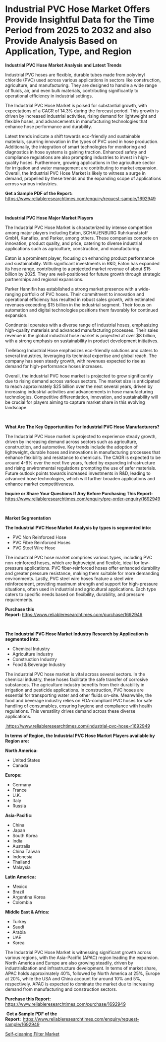 <p><h1>Industrial PVC Hose Market Offers Provide Insightful Data for the Time Period from 2025 to 2032 and also Provide Analysis Based on Application, Type, and Region</h1></p><p><strong>Industrial PVC Hose Market Analysis and Latest Trends</strong></p>
<p><p>Industrial PVC hoses are flexible, durable tubes made from polyvinyl chloride (PVC) used across various applications in sectors like construction, agriculture, and manufacturing. They are designed to handle a wide range of fluids, air, and even bulk materials, contributing significantly to operational efficiency in industrial settings.</p><p>The Industrial PVC Hose Market is poised for substantial growth, with expectations of a CAGR of 14.3% during the forecast period. This growth is driven by increased industrial activities, rising demand for lightweight and flexible hoses, and advancements in manufacturing technologies that enhance hose performance and durability. </p><p>Latest trends indicate a shift towards eco-friendly and sustainable materials, spurring innovation in the types of PVC used in hose production. Additionally, the integration of smart technologies for monitoring and diagnostics in hose systems is gaining traction. Enhanced safety and compliance regulations are also prompting industries to invest in high-quality hoses. Furthermore, growing applications in the agriculture sector for irrigation and water management are contributing to market expansion. Overall, the Industrial PVC Hose Market is likely to witness a surge in demand, propelled by these trends and the expanding scope of applications across various industries.</p></p>
<p><strong>Get a Sample PDF of the Report:&nbsp;</strong> <a href="https://www.reliableresearchtimes.com/enquiry/request-sample/1692949?utm_campaign=2233&utm_medium=2&utm_source=Github&utm_content=ia&utm_term=27032025&utm_id=industrial-pvc-hose">https://www.reliableresearchtimes.com/enquiry/request-sample/1692949</a></p>
<p>&nbsp;</p>
<p><strong>Industrial PVC Hose Major Market Players</strong></p>
<p><p>The Industrial PVC Hose Market is characterized by intense competition among major players including Eaton, SCHAUENBURG Ruhrkunststoff GmbH, Kanaflex, and Parker, among others. These companies compete on innovation, product quality, and price, catering to diverse industrial applications such as agriculture, construction, and manufacturing.</p><p>Eaton is a prominent player, focusing on enhancing product performance and sustainability. With significant investments in R&D, Eaton has expanded its hose range, contributing to a projected market revenue of about $15 billion by 2025. They are well-positioned for future growth through strategic partnerships and regional expansions.</p><p>Parker Hannifin has established a strong market presence with a wide-ranging portfolio of PVC hoses. Their commitment to innovation and operational efficiency has resulted in robust sales growth, with estimated revenues exceeding $15 billion in the industrial segment. Their focus on automation and digital technologies positions them favorably for continued expansion.</p><p>Continental operates with a diverse range of industrial hoses, emphasizing high-quality materials and advanced manufacturing processes. Their sales revenue in the global industrial hose market is projected at over $8 billion, with a strong emphasis on sustainability in product development initiatives.</p><p>Trelleborg Industrial Hose emphasizes eco-friendly solutions and caters to several industries, leveraging its technical expertise and global reach. The company has seen steady growth, with revenues expected to rise as demand for high-performance hoses increases.</p><p>Overall, the industrial PVC hose market is projected to grow significantly due to rising demand across various sectors. The market size is anticipated to reach approximately $25 billion over the next several years, driven by increasing industrial activities and advancements in hose manufacturing technologies. Competitive differentiation, innovation, and sustainability will be crucial for players aiming to capture market share in this evolving landscape.</p></p>
<p>&nbsp;</p>
<p><strong>What Are The Key Opportunities For Industrial PVC Hose Manufacturers?</strong></p>
<p><p>The Industrial PVC Hose market is projected to experience steady growth, driven by increasing demand across sectors such as agriculture, construction, and automotive. Key trends include the adoption of lightweight, durable hoses and innovations in manufacturing processes that enhance flexibility and resistance to chemicals. The CAGR is expected to be around 4-6% over the next five years, fueled by expanding infrastructure and rising environmental regulations prompting the use of safer materials. Future outlook points towards increased investments in R&D, leading to advanced hose technologies, which will further broaden applications and enhance market competitiveness.</p></p>
<p><strong>Inquire or Share Your Questions If Any Before Purchasing This Report:</strong> <a href="https://www.reliableresearchtimes.com/enquiry/pre-order-enquiry/1692949?utm_campaign=2233&utm_medium=2&utm_source=Github&utm_content=ia&utm_term=27032025&utm_id=industrial-pvc-hose">https://www.reliableresearchtimes.com/enquiry/pre-order-enquiry/1692949</a></p>
<p>&nbsp;</p>
<p><strong>Market Segmentation</strong></p>
<p><strong>The Industrial PVC Hose Market Analysis by types is segmented into:</strong></p>
<p><ul><li>PVC Non Reinforced Hose</li><li>PVC Fibre Reinforced Hoses</li><li>PVC Steel Wire Hose</li></ul></p>
<p><p>The industrial PVC hose market comprises various types, including PVC non-reinforced hoses, which are lightweight and flexible, ideal for low-pressure applications. PVC fiber-reinforced hoses offer enhanced durability and greater pressure resistance, making them suitable for more demanding environments. Lastly, PVC steel wire hoses feature a steel wire reinforcement, providing maximum strength and support for high-pressure situations, often used in industrial and agricultural applications. Each type caters to specific needs based on flexibility, durability, and pressure requirements.</p></p>
<p><strong>Purchase this Report:&nbsp;</strong><a href="https://www.reliableresearchtimes.com/purchase/1692949?utm_campaign=2233&utm_medium=2&utm_source=Github&utm_content=ia&utm_term=27032025&utm_id=industrial-pvc-hose">https://www.reliableresearchtimes.com/purchase/1692949</a></p>
<p>&nbsp;</p>
<p><strong>The Industrial PVC Hose Market Industry Research by Application is segmented into:</strong></p>
<p><ul><li>Chemical Industry</li><li>Agriculture Industry</li><li>Construction Industry</li><li>Food & Beverage Industry</li></ul></p>
<p><p>The industrial PVC hose market is vital across several sectors. In the chemical industry, these hoses facilitate the safe transfer of corrosive substances. The agriculture industry benefits from their durability in irrigation and pesticide applications. In construction, PVC hoses are essential for transporting water and other fluids on-site. Meanwhile, the food and beverage industry relies on FDA-compliant PVC hoses for safe handling of consumables, ensuring hygiene and compliance with health regulations. This versatility drives demand across these diverse applications.</p></p>
<p><a href="https://www.reliableresearchtimes.com/industrial-pvc-hose-r1692949?utm_campaign=2233&utm_medium=2&utm_source=Github&utm_content=ia&utm_term=27032025&utm_id=industrial-pvc-hose">&nbsp;https://www.reliableresearchtimes.com/industrial-pvc-hose-r1692949</a></p>
<p><strong>In terms of Region, the Industrial PVC Hose Market Players available by Region are:</strong></p>
<p>
    <p> <strong> North America: </strong>
        <ul>
            <li>United States</li>
            <li>Canada</li>
        </ul>
        </p> 
    <p> <strong> Europe: </strong>
        <ul>
            <li>Germany</li>
            <li>France</li>
            <li>U.K.</li>
            <li>Italy</li>
            <li>Russia</li>
        </ul>
        </p> 
    <p> <strong> Asia-Pacific: </strong>
        <ul>
            <li>China</li>
            <li>Japan</li>
            <li>South Korea</li>
            <li>India</li>
            <li>Australia</li>
            <li>China Taiwan</li>
            <li>Indonesia</li>
            <li>Thailand</li>
            <li>Malaysia</li>
        </ul>
        </p> 
    <p> <strong> Latin America: </strong>
        <ul>
            <li>Mexico</li>
            <li>Brazil</li>
            <li>Argentina Korea</li>
            <li>Colombia</li>
        </ul>
        </p> 
    <p> <strong> Middle East & Africa: </strong>
        <ul>
            <li>Turkey</li>
            <li>Saudi</li>
            <li>Arabia</li>
            <li>UAE</li>
            <li>Korea</li>
        </ul>
    </p>
    </p>
<p><p>The Industrial PVC Hose Market is witnessing significant growth across various regions, with the Asia-Pacific (APAC) region leading the expansion. North America and Europe are also growing steadily, driven by industrialization and infrastructure development. In terms of market share, APAC holds approximately 40%, followed by North America at 25%, Europe at 20%, while the USA and China account for around 10% and 5%, respectively. APAC is expected to dominate the market due to increasing demand from manufacturing and construction sectors.</p></p>
<p><strong>Purchase this Report: </strong><a href="https://www.reliableresearchtimes.com/purchase/1692949?utm_campaign=2233&utm_medium=2&utm_source=Github&utm_content=ia&utm_term=27032025&utm_id=industrial-pvc-hose">https://www.reliableresearchtimes.com/purchase/1692949</a></p>
<p>&nbsp;<strong>Get a Sample PDF of the Report:&nbsp;&nbsp;</strong><a href="https://www.reliableresearchtimes.com/enquiry/request-sample/1692949?utm_campaign=2233&utm_medium=2&utm_source=Github&utm_content=ia&utm_term=27032025&utm_id=industrial-pvc-hose">https://www.reliableresearchtimes.com/enquiry/request-sample/1692949</a></p>
<p><strong></strong></p>
<p><p><a href="https://github.com/NarcisoFerry/Market-Research-Report-List-2/blob/main/self-cleaning-filter-market.md?utm_campaign=2233&utm_medium=2&utm_source=Github&utm_content=ia&utm_term=27032025&utm_id=industrial-pvc-hose">Self-cleaning Filter Market</a></p></p>